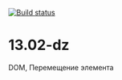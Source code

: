 [![Build status](https://ci.appveyor.com/api/projects/status/8cjs6vhuw6kqpxok?svg=true)](https://ci.appveyor.com/project/Al101010/13-02-dz)


# 13.02-dz
DOM, Перемещение элемента

